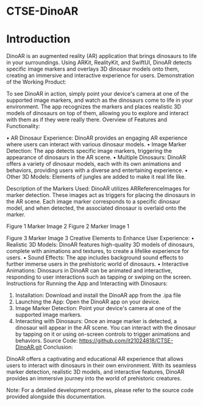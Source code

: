 # CTSE-DinoAR

# Introduction 
DinoAR is an augmented reality (AR) application that brings dinosaurs to life in your surroundings. Using ARKit, RealityKit, and SwiftUI, DinoAR detects specific image markers and overlays 3D dinosaur models onto them, creating an immersive and interactive experience for users.
Demonstration of the Working Product:

To see DinoAR in action, simply point your device's camera at one of the supported image markers, and watch as the dinosaurs come to life in your environment. The app recognizes the markers and places realistic 3D models of dinosaurs on top of them, allowing you to explore and interact with them as if they were really there.
Overview of Features and Functionality:

•	AR Dinosaur Experience: DinoAR provides an engaging AR experience where users can interact with various dinosaur models.
•	Image Marker Detection: The app detects specific image markers, triggering the appearance of dinosaurs in the AR scene.
•	Multiple Dinosaurs: DinoAR offers a variety of dinosaur models, each with its own animations and behaviors, providing users with a diverse and entertaining experience.
•	Other 3D Models: Elements of jungles are added to make it real life like. 









Description of the Markers Used: 
DinoAR utilizes ARReferenceImages for marker detection. These images act as triggers for placing the dinosaurs in the AR scene. Each image marker corresponds to a specific dinosaur model, and when detected, the associated dinosaur is overlaid onto the marker.

  
Figure 1 Marker Image 2						Figure 2 Marker Image 1
 
Figure 3 Marker Image 3
Creative Elements to Enhance User Experience:
•	Realistic 3D Models: DinoAR features high-quality 3D models of dinosaurs, complete with animations and textures, to create a lifelike experience for users.
•	Sound Effects: The app includes background sound effects to further immerse users in the prehistoric world of dinosaurs.
•	Interactive Animations: Dinosaurs in DinoAR can be animated and interactive, responding to user interactions such as tapping or swiping on the screen.
Instructions for Running the App and Interacting with Dinosaurs:
 
1.	Installation: Download and install the DinoAR app from the .ipa file 
2.	Launching the App: Open the DinoAR app on your device.
3.	Image Marker Detection: Point your device's camera at one of the supported image markers.
4.	Interacting with Dinosaurs: Once an image marker is detected, a dinosaur will appear in the AR scene. You can interact with the dinosaur by tapping on it or using on-screen controls to trigger animations and behaviors.
Source Code: https://github.com/it21024818/CTSE-DinoAR.git 
Conclusion: 
 
DinoAR offers a captivating and educational AR experience that allows users to interact with dinosaurs in their own environment. With its seamless marker detection, realistic 3D models, and interactive features, DinoAR provides an immersive journey into the world of prehistoric creatures.

Note: For a detailed development process, please refer to the source code provided alongside this documentation.
